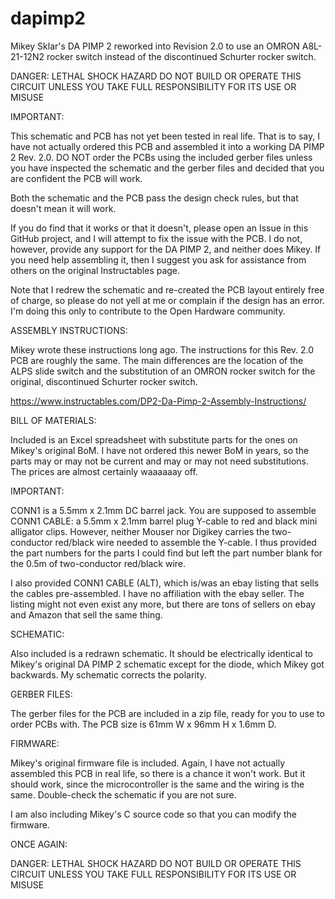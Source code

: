 # dapimp2
Mikey Sklar's DA PIMP 2 reworked into Revision 2.0 to use an OMRON A8L-21-12N2 rocker switch instead of the discontinued Schurter rocker switch.

DANGER: LETHAL SHOCK HAZARD
DO NOT BUILD OR OPERATE THIS CIRCUIT UNLESS YOU TAKE FULL RESPONSIBILITY FOR ITS USE OR MISUSE

IMPORTANT:

This schematic and PCB has not yet been tested in real life. That is to say, I have not actually ordered this PCB and assembled it into a working DA PIMP 2 Rev. 2.0.
DO NOT order the PCBs using the included gerber files unless you have inspected the schematic and the gerber files and decided that you are confident the PCB will work.

Both the schematic and the PCB pass the design check rules, but that doesn't mean it will work.

If you do find that it works or that it doesn't, please open an Issue in this GitHub project, and I will attempt to fix the issue with the PCB. I do not, however, provide any support for the DA PIMP 2, and neither does Mikey. If you need help assembling it, then I suggest you ask for assistance from others on the original Instructables page.

Note that I redrew the schematic and re-created the PCB layout entirely free of charge, so please do not yell at me or complain if the design has an error. I'm doing this only to contribute to the Open Hardware community.

ASSEMBLY INSTRUCTIONS:

Mikey wrote these instructions long ago. The instructions for this Rev. 2.0 PCB are roughly the same. The main differences are the location of the ALPS slide switch and the substitution of an OMRON rocker switch for the original, discontinued Schurter rocker switch.

https://www.instructables.com/DP2-Da-Pimp-2-Assembly-Instructions/

BILL OF MATERIALS:

Included is an Excel spreadsheet with substitute parts for the ones on Mikey's original BoM. I have not ordered this newer BoM in years, so the parts may or may not be current and may or may not need substitutions. The prices are almost certainly waaaaaay off.

IMPORTANT: 

CONN1 is a 5.5mm x 2.1mm DC barrel jack. You are supposed to assemble CONN1 CABLE: a 5.5mm x 2.1mm barrel plug Y-cable to red and black mini alligator clips. However, neither Mouser nor Digikey carries the two-conductor red/black wire needed to assemble the Y-cable. I thus provided the part numbers for the parts I could find but left the part number blank for the 0.5m of two-conductor red/black wire.

I also provided CONN1 CABLE (ALT), which is/was an ebay listing that sells the cables pre-assembled. I have no affiliation with the ebay seller. The listing might not even exist any more, but there are tons of sellers on ebay and Amazon that sell the same thing.

SCHEMATIC: 

Also included is a redrawn schematic. It should be electrically identical to Mikey's original DA PIMP 2 schematic except for the diode, which Mikey got backwards. My schematic corrects the polarity.

GERBER FILES:

The gerber files for the PCB are included in a zip file, ready for you to use to order PCBs with.
The PCB size is 61mm W x 96mm H x 1.6mm D.

FIRMWARE:

Mikey's original firmware file is included. Again, I have not actually assembled this PCB in real life, so there is a chance it won't work. But it should work, since the microcontroller is the same and the wiring is the same. Double-check the schematic if you are not sure.

I am also including Mikey's C source code so that you can modify the firmware.

ONCE AGAIN:

DANGER: LETHAL SHOCK HAZARD
DO NOT BUILD OR OPERATE THIS CIRCUIT UNLESS YOU TAKE FULL RESPONSIBILITY FOR ITS USE OR MISUSE
